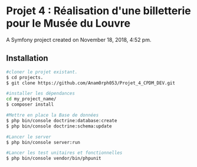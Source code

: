 Projet 4 : Réalisation d'une billetterie pour le Musée du Louvre
=======

A Symfony project created on November 18, 2018, 4:52 pm.

Installation
------------

```bash
#cloner le projet existant.
$ cd projects.
$ git clone https://github.com/Anam0rph053/Projet_4_CPDM_DEV.git

#installer les dépendances
cd my_project_name/
$ composer install

#Mettre en place la Base de données
$ php bin/console doctrine:database:create
$ php bin/console doctrine:schema:update

#Lancer le server
$ php bin/console server:run

#Lancer les test unitaires et fonctionnelles
$ php bin/console vendor/bin/phpunit
```



